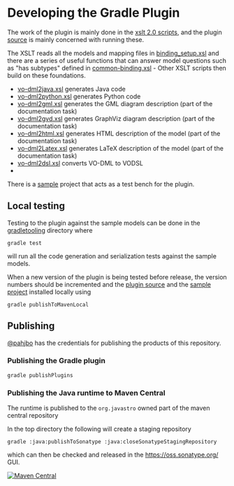 Developing the Gradle Plugin
============================

The work of the plugin is mainly done in the [xslt 2.0 scripts](./xslt), and the plugin 
[source](./gradletooling/gradle-plugin/src/main/kotlin/net/ivoa/vodml/gradle/plugin) is 
mainly concerned with running these.

The XSLT reads all the models and mapping files in [binding_setup.xsl](./xslt/binding_setup.xsl) and there are a series 
of useful functions that can answer model questions such as "has subtypes" defined in [common-binding.xsl](./xslt/common-binding.xsl) - Other XSLT scripts then build on these foundations.

* [vo-dml2java.xsl](./xslt/vo-dml2java.xsl) generates Java code 
* [vo-dml2python.xsl](./xslt/vo-dml2python.xsl) generates Python code
* [vo-dml2gml.xsl](./xslt/vo-dml2gml.xsl) generates the GML diagram description (part of the documentation task)
* [vo-dml2gvd.xsl](./xslt/vo-dml2gvd.xsl) generates GraphViz diagram description (part of the documentation task)
* [vo-dml2html.xsl](./xslt/vo-dml2html.xsl) generates HTML description of the model (part of the documentation task)
* [vo-dml2Latex.xsl](./xslt/vo-dml2Latex.xsl) generates LaTeX description of the model (part of the documentation task)
* [vo-dml2dsl.xsl](./xslt/vo-dml2dsl.xsl) converts VO-DML to VODSL
* 
There is a [sample](./gradletooling/sample) project that acts as a test bench for the plugin.


## Local testing

Testing to the plugin against the sample models can be done in the [gradletooling](./gradletooling) directory where

```shell
gradle test
```
will run all the code generation and serialization tests against the sample models.

When a new version of the plugin is being tested before release, the version numbers should be incremented and the [plugin source](./gradletooling/gradle-plugin/build.gradle.kts) and the [sample project](./gradletooling/sample/build.gradle.kts)
installed locally using

```shell
gradle publishToMavenLocal
```

## Publishing

[@pahjbo](https://github.com/pahjbo) has the credentials for publishing the products of this repository.

### Publishing the Gradle plugin

```shell
gradle publishPlugins
```

### Publishing the Java runtime to Maven Central

The runtime is published to the `org.javastro` owned part of the maven central repository

In the top directory the following will create a staging repository

```shell
gradle :java:publishToSonatype :java:closeSonatypeStagingRepository
```

which can then be checked and released in the https://oss.sonatype.org/ GUI.

[![Maven Central](https://img.shields.io/maven-central/v/org.javastro.ivoa.vo-dml/vodml-runtime.svg?label=VODML%20Runtime)](https://search.maven.org/search?q=g:%22org.javastro.ivoa.vo-dml%22%20AND%20a:%22vodml-runtime%22)